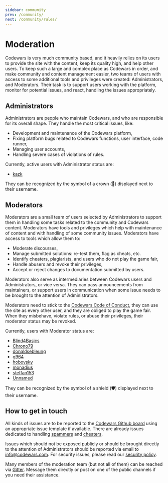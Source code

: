 ```yaml
---
sidebar: community
prev: /community/
next: /community/rules/
---
```


# Moderation

Codewars is very much community based, and it heavily relies on its users to provide the site with the content, keep its quality high, and help other users. To keep such a large and complex place as Codewars in order, and make community and content management easier, two teams of users with access to some additional tools and privileges were created: Administrators, and Moderators. Their task is to support users working with the platform, monitor for potential issues, and react, handling the issues appropriately.  


## Administrators

Administrators are people who maintain Codewars, and who are responsible for its overall shape. They handle the most critical issues, like:
- Development and maintenance of the Codewars platform,
- Fixing platform bugs related to Codewars functions, user interface, code runner,
- Managing user accounts,
- Handling severe cases of violations of rules.

Currently, active users with Administrator status are:

- [kazk](https://www.codewars.com/users/kazk)

They can be recognized by the symbol of a crown (👑) displayed next to their username.

<!--
### Codewars and Qualified

_TODO: I have completely no idea what to put here._

-->

## Moderators

Moderators are a small team of users selected by Administrators to support them in handling some tasks related to the community and Codewars content. Moderators have tools and privileges which help with maintenance of content and with handling of some community issues. Moderators have access to tools which allow them to:
- Moderate discourses,
- Manage submitted solutions: re-test them, flag as cheats, etc.
- Identify cheaters, plagiarists, and users who do not play the game fair,
- Handle abusers and revoke their privileges,
- Accept or reject changes to documentation submitted by users.

Moderators also serve as intermediaries between Codewars users and Administrators, or vice versa. They can pass announcements from maintainers, or support users in communication when some issue needs to be brought to the attention of Administrators.

Moderators need to stick to the [Codewars Code of Conduct](/community/rules/), they can use the site as every other user, and they are obliged to play the game fair. When they misbehave, violate rules, or abuse their privileges, their moderator status may be revoked.

Currently, users with Moderator status are:

- [Blind4Basics](https://www.codewars.com/users/Blind4Basics)
- [Chrono79](https://www.codewars.com/users/Chrono79)
- [donaldsebleung](https://www.codewars.com/users/donaldsebleung)
- [g964](https://www.codewars.com/users/g964)
- [hobovsky](https://www.codewars.com/users/hobovsky)
- [monadius](https://www.codewars.com/users/monadius)
- [steffan153](https://www.codewars.com/users/steffan153)
- [Unnamed](https://www.codewars.com/users/Unnamed)

They can be recognized by the symbol of a shield (🛡️) displayed next to their username.

## How to get in touch

All kinds of issues are to be reported to the [Codewars Github board](https://github.com/codewars/codewars.com/issues) using an appropriate issue template if available. There are already issues dedicated to handling [spammers](https://github.com/codewars/codewars.com/issues/1493) and [cheaters](https://github.com/codewars/codewars.com/issues/1378).

Issues which should not be exposed publicly or should be brought directly to the attention of Administrators should be reported via email to <info@codewars.com>. For security issues, please read our [security policy](https://github.com/codewars/codewars.com/security/policy).

Many members of the moderation team (but not all of them) can be reached via [Gitter](https://gitter.im/Codewars/codewars.com). Message them directly or post on one of the public channels if you need their assistance.

